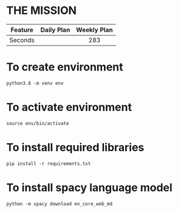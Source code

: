 # THE MISSION

| Feature | Daily Plan    | Weekly Plan    |
| :---:   | :-----------: | :------------: |
| Seconds |            |          283   |


# To create environment
```
python3.8 -m venv env
```

# To activate environment
```
source env/bin/activate
```

# To install required libraries
```
pip install -r requirements.txt
```

# To install spacy language model
```
python -m spacy download en_core_web_md
```


